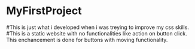 # MyFirstProject
#This is just what i developed when i was treying to improve my css skills.
#This is a static website with no functionalities like action on button click.
This enchancement is done for buttons with moving functionality.
